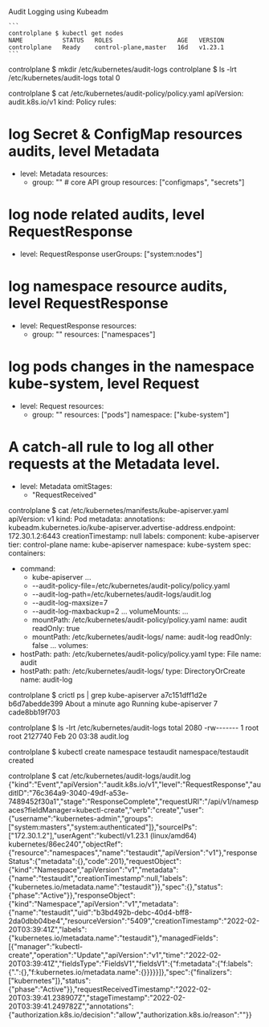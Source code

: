 Audit Logging using Kubeadm
````
```
controlplane $ kubectl get nodes
NAME           STATUS   ROLES                  AGE   VERSION
controlplane   Ready    control-plane,master   16d   v1.23.1
```
````

controlplane $ mkdir /etc/kubernetes/audit-logs
controlplane $ ls -lrt /etc/kubernetes/audit-logs
total 0

controlplane $ cat /etc/kubernetes/audit-policy/policy.yaml
apiVersion: audit.k8s.io/v1
kind: Policy
rules:

# log Secret & ConfigMap resources audits, level Metadata
- level: Metadata
  resources:
  - group: "" # core API group
    resources: ["configmaps", "secrets"]

# log node related audits, level RequestResponse
- level: RequestResponse
  userGroups: ["system:nodes"]

# log namespace resource audits, level RequestResponse
- level: RequestResponse
  resources:
  - group: ""
    resources: ["namespaces"]

# log pods changes in the namespace kube-system, level Request
- level: Request
  resources:
  - group: ""
    resources: ["pods"]
  namespace: ["kube-system"]


# A catch-all rule to log all other requests at the Metadata level.
- level: Metadata
  omitStages: 
    - "RequestReceived"

  



controlplane $ cat /etc/kubernetes/manifests/kube-apiserver.yaml 
apiVersion: v1
kind: Pod
metadata:
  annotations:
    kubeadm.kubernetes.io/kube-apiserver.advertise-address.endpoint: 172.30.1.2:6443
  creationTimestamp: null
  labels:
    component: kube-apiserver
    tier: control-plane
  name: kube-apiserver
  namespace: kube-system
spec:
  containers:
  - command:
    - kube-apiserver
...
    - --audit-policy-file=/etc/kubernetes/audit-policy/policy.yaml
    - --audit-log-path=/etc/kubernetes/audit-logs/audit.log
    - --audit-log-maxsize=7
    - --audit-log-maxbackup=2
...
    volumeMounts:
...
    - mountPath: /etc/kubernetes/audit-policy/policy.yaml
      name: audit
      readOnly: true
    - mountPath: /etc/kubernetes/audit-logs/
      name: audit-log
      readOnly: false
...
  volumes:
  - hostPath:
      path: /etc/kubernetes/audit-policy/policy.yaml
      type: File
    name: audit
  - hostPath:
      path: /etc/kubernetes/audit-logs/
      type: DirectoryOrCreate
    name: audit-log
 


 controlplane $ crictl ps | grep kube-apiserver
a7c151dff1d2e       b6d7abedde399       About a minute ago   Running             kube-apiserver            7                   cade8bb19f703

controlplane $ ls -lrt /etc/kubernetes/audit-logs
total 2080
-rw------- 1 root root 2127740 Feb 20 03:38 audit.log

controlplane $ kubectl create namespace testaudit
namespace/testaudit created

controlplane $ cat /etc/kubernetes/audit-logs/audit.log
{"kind":"Event","apiVersion":"audit.k8s.io/v1","level":"RequestResponse","auditID":"76c364a9-3040-49df-a53e-7489452f30a1","stage":"ResponseComplete","requestURI":"/api/v1/namespaces?fieldManager=kubectl-create","verb":"create","user":{"username":"kubernetes-admin","groups":["system:masters","system:authenticated"]},"sourceIPs":["172.30.1.2"],"userAgent":"kubectl/v1.23.1 (linux/amd64) kubernetes/86ec240","objectRef":{"resource":"namespaces","name":"testaudit","apiVersion":"v1"},"responseStatus":{"metadata":{},"code":201},"requestObject":{"kind":"Namespace","apiVersion":"v1","metadata":{"name":"testaudit","creationTimestamp":null,"labels":{"kubernetes.io/metadata.name":"testaudit"}},"spec":{},"status":{"phase":"Active"}},"responseObject":{"kind":"Namespace","apiVersion":"v1","metadata":{"name":"testaudit","uid":"b3bd492b-debc-40d4-bff8-2da0dbb04be4","resourceVersion":"5409","creationTimestamp":"2022-02-20T03:39:41Z","labels":{"kubernetes.io/metadata.name":"testaudit"},"managedFields":[{"manager":"kubectl-create","operation":"Update","apiVersion":"v1","time":"2022-02-20T03:39:41Z","fieldsType":"FieldsV1","fieldsV1":{"f:metadata":{"f:labels":{".":{},"f:kubernetes.io/metadata.name":{}}}}}]},"spec":{"finalizers":["kubernetes"]},"status":{"phase":"Active"}},"requestReceivedTimestamp":"2022-02-20T03:39:41.238907Z","stageTimestamp":"2022-02-20T03:39:41.249782Z","annotations":{"authorization.k8s.io/decision":"allow","authorization.k8s.io/reason":""}}

